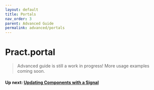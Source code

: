 ```yaml
---
layout: default
title: Portals
nav_order: 3
parent: Advanced Guide
permalink: advanced/portals
---
```


# Pract.portal

> Advanced guide is still a work in progress! More usage examples coming soon.

#### Up next: [Updating Components with a Signal](./withsignal)